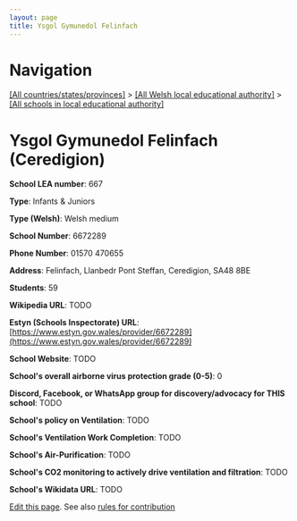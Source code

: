 ```yaml
---
layout: page
title: Ysgol Gymunedol Felinfach
---
```

# Navigation

[[All countries/states/provinces]](../../..) > [[All Welsh local educational authority]](../..) > [[All schools in local educational authority]](..)

# Ysgol Gymunedol Felinfach (Ceredigion)

**School LEA number**: 667

**Type**: Infants & Juniors

**Type (Welsh)**: Welsh medium

**School Number**: 6672289

**Phone Number**: 01570 470655

**Address**: Felinfach, Llanbedr Pont Steffan, Ceredigion, SA48 8BE

**Students**: 59

**Wikipedia URL**: TODO

**Estyn (Schools Inspectorate) URL**: [https://www.estyn.gov.wales/provider/6672289](https://www.estyn.gov.wales/provider/6672289)

**School Website**: TODO

**School's overall airborne virus protection grade (0-5)**: 0

**Discord, Facebook, or WhatsApp group for discovery/advocacy for THIS school**: TODO

**School's policy on Ventilation**: TODO

**School's Ventilation Work Completion**: TODO

**School's Air-Purification**: TODO

**School's CO2 monitoring to actively drive ventilation and filtration**: TODO

**School's Wikidata URL**: TODO




[Edit this page](https://github.com/VentilationProject/Wales/edit/prif/./Ceredigion/Ysgol_Gymunedol_Felinfach.md). See also [rules for contribution](../../../contribution-rules/)